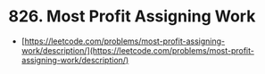 # 826. Most Profit Assigning Work

- [https://leetcode.com/problems/most-profit-assigning-work/description/](https://leetcode.com/problems/most-profit-assigning-work/description/)
